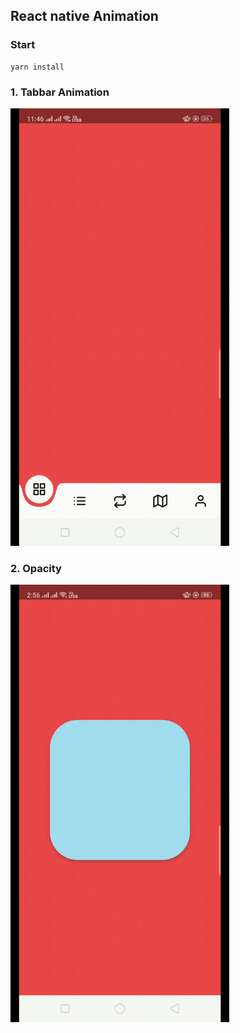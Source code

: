 ## React native Animation

### Start

```
yarn install
```

### 1. Tabbar Animation

<img src="./assets/tabbar.gif" height="700" width="350">

### 2. Opacity

<img src="./assets/opacity.gif" height="700" width="350">
